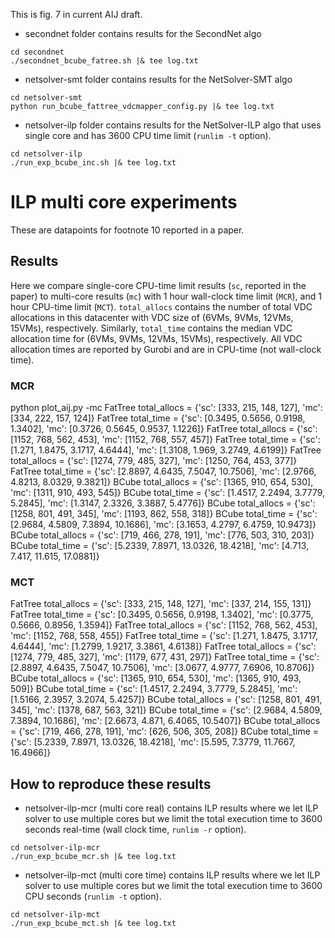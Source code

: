 This is fig. 7 in current AIJ draft.

- secondnet folder contains results for the SecondNet algo
```
cd secondnet
./secondnet_bcube_fatree.sh |& tee log.txt
```

- netsolver-smt folder contains results for the NetSolver-SMT algo
```
cd netsolver-smt
python run_bcube_fattree_vdcmapper_config.py |& tee log.txt
```

- netsolver-ilp folder contains results for the NetSolver-ILP algo that uses
single core and has 3600 CPU time limit (`runlim -t` option).
```
cd netsolver-ilp
./run_exp_bcube_inc.sh |& tee log.txt
```

# ILP multi core experiments

These are datapoints for footnote 10 reported in a paper.

## Results

Here we compare single-core CPU-time limit results (`sc`, reported in the paper) to multi-core results (`mc`) with 1 hour wall-clock time limit (`MCR`), and 1 hour CPU-time limit (`MCT`). `total_allocs` contains the number of total VDC allocations in this datacenter with VDC size of (6VMs, 9VMs, 12VMs, 15VMs), respectively. Similarly, `total_time` contains the median VDC allocation time for (6VMs, 9VMs, 12VMs, 15VMs), respectively. All VDC allocation times are reported by Gurobi and are in CPU-time (not wall-clock time).


### MCR

python plot_aij.py -mc
FatTree total_allocs = {'sc': [333, 215, 148, 127], 'mc': [334, 222, 157, 124]}
FatTree total_time = {'sc': [0.3495, 0.5656, 0.9198, 1.3402], 'mc': [0.3726, 0.5645, 0.9537, 1.1226]}
FatTree total_allocs = {'sc': [1152, 768, 562, 453], 'mc': [1152, 768, 557, 457]}
FatTree total_time = {'sc': [1.271, 1.8475, 3.1717, 4.6444], 'mc': [1.3108, 1.969, 3.2749, 4.6199]}
FatTree total_allocs = {'sc': [1274, 779, 485, 327], 'mc': [1250, 764, 453, 377]}
FatTree total_time = {'sc': [2.8897, 4.6435, 7.5047, 10.7506], 'mc': [2.9766, 4.8213, 8.0329, 9.3821]}
BCube total_allocs = {'sc': [1365, 910, 654, 530], 'mc': [1311, 910, 493, 545]}
BCube total_time = {'sc': [1.4517, 2.2494, 3.7779, 5.2845], 'mc': [1.3147, 2.3326, 3.3887, 5.4776]}
BCube total_allocs = {'sc': [1258, 801, 491, 345], 'mc': [1193, 862, 558, 318]}
BCube total_time = {'sc': [2.9684, 4.5809, 7.3894, 10.1686], 'mc': [3.1653, 4.2797, 6.4759, 10.9473]}
BCube total_allocs = {'sc': [719, 466, 278, 191], 'mc': [776, 503, 310, 203]}
BCube total_time = {'sc': [5.2339, 7.8971, 13.0326, 18.4218], 'mc': [4.713, 7.417, 11.615, 17.0881]}


### MCT

FatTree total_allocs = {'sc': [333, 215, 148, 127], 'mc': [337, 214, 155, 131]}
FatTree total_time = {'sc': [0.3495, 0.5656, 0.9198, 1.3402], 'mc': [0.3775, 0.5666, 0.8956, 1.3594]}
FatTree total_allocs = {'sc': [1152, 768, 562, 453], 'mc': [1152, 768, 558, 455]}
FatTree total_time = {'sc': [1.271, 1.8475, 3.1717, 4.6444], 'mc': [1.2799, 1.9217, 3.3861, 4.6138]}
FatTree total_allocs = {'sc': [1274, 779, 485, 327], 'mc': [1179, 677, 431, 297]}
FatTree total_time = {'sc': [2.8897, 4.6435, 7.5047, 10.7506], 'mc': [3.0677, 4.9777, 7.6906, 10.8706]}
BCube total_allocs = {'sc': [1365, 910, 654, 530], 'mc': [1365, 910, 493, 509]}
BCube total_time = {'sc': [1.4517, 2.2494, 3.7779, 5.2845], 'mc': [1.5166, 2.3957, 3.2074, 5.4257]}
BCube total_allocs = {'sc': [1258, 801, 491, 345], 'mc': [1378, 687, 563, 321]}
BCube total_time = {'sc': [2.9684, 4.5809, 7.3894, 10.1686], 'mc': [2.6673, 4.871, 6.4065, 10.5407]}
BCube total_allocs = {'sc': [719, 466, 278, 191], 'mc': [626, 506, 305, 208]}
BCube total_time = {'sc': [5.2339, 7.8971, 13.0326, 18.4218], 'mc': [5.595, 7.3779, 11.7667, 16.4966]}


## How to reproduce these results

- netsolver-ilp-mcr (multi core real) contains ILP results where we let ILP
solver to use multiple cores but we limit the total execution time to 3600 seconds
real-time (wall clock time, `runlim -r` option).
```
cd netsolver-ilp-mcr
./run_exp_bcube_mcr.sh |& tee log.txt
```

- netsolver-ilp-mct (multi core time) contains ILP results where we let ILP
solver to use multiple cores but we limit the total execution time to
3600 CPU seconds (`runlim -t` option).
```
cd netsolver-ilp-mct
./run_exp_bcube_mct.sh |& tee log.txt
```
